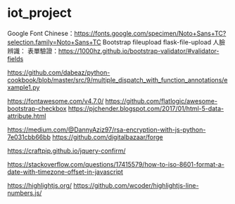 # iot_project

Google Font Chinese：https://fonts.google.com/specimen/Noto+Sans+TC?selection.family=Noto+Sans+TC
Bootstrap
fileupload
flask-file-upload
人臉辨識：
表單驗證：https://1000hz.github.io/bootstrap-validator/#validator-fields

https://github.com/dabeaz/python-cookbook/blob/master/src/9/multiple_dispatch_with_function_annotations/example1.py

https://fontawesome.com/v4.7.0/
https://github.com/flatlogic/awesome-bootstrap-checkbox
https://pjchender.blogspot.com/2017/01/html-5-data-attribute.html

https://medium.com/@DannyAziz97/rsa-encryption-with-js-python-7e031cbb66bb
https://github.com/digitalbazaar/forge

https://craftpip.github.io/jquery-confirm/

https://stackoverflow.com/questions/17415579/how-to-iso-8601-format-a-date-with-timezone-offset-in-javascript

https://highlightjs.org/
https://github.com/wcoder/highlightjs-line-numbers.js/
